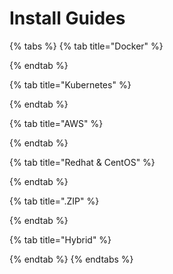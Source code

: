 # Install Guides

{% tabs %}
{% tab title="Docker" %}

{% endtab %}

{% tab title="Kubernetes" %}

{% endtab %}

{% tab title="AWS" %}

{% endtab %}

{% tab title="Redhat & CentOS" %}

{% endtab %}

{% tab title=".ZIP" %}

{% endtab %}

{% tab title="Hybrid" %}

{% endtab %}
{% endtabs %}
